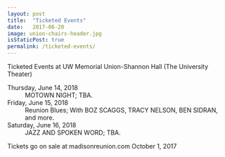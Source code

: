 ```yaml
---
layout: post
title:  "Ticketed Events"
date:   2017-06-20
image: union-chairs-header.jpg
isStaticPost: true
permalink: /ticketed-events/
---
```

Ticketed Events at UW Memorial Union-Shannon Hall (The University Theater)

<dl class="dl-horizontal">
  <dt>Thursday, June 14, 2018</dt>
  <dd>MOTOWN NIGHT; TBA.</dd>
  <dt>Friday, June 15, 2018</dt>
  <dd>Reunion Blues; With BOZ SCAGGS, TRACY NELSON, BEN SIDRAN, and more.</dd>
  <dt>Saturday, June 16, 2018</dt>
  <dd>JAZZ AND SPOKEN WORD; TBA.</dd>
</dl>

Tickets go on sale at madisonreunion.com October 1, 2017
